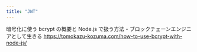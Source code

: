 ```yaml
---
title: "JWT"
---
```


暗号化に使う bcrypt の概要と Node.js で扱う方法 - ブロックチェーンエンジニアとして生きる
https://tomokazu-kozuma.com/how-to-use-bcrypt-with-node-js/
